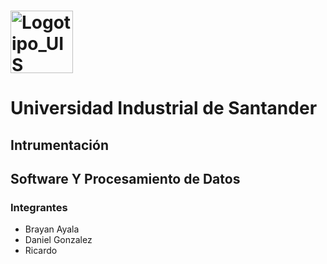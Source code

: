 #  <img width="100" height="100" alt="Logotipo_UIS" src="https://github.com/user-attachments/assets/8988a266-81fd-47d7-b9c8-4653d853be25" /> 

# Universidad Industrial de Santander

## Intrumentación 

## Software Y Procesamiento de Datos

### Integrantes

- Brayan Ayala
- Daniel Gonzalez
- Ricardo 
